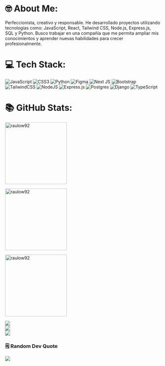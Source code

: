 # 🤓 About Me:
Perfeccionista, creativo y responsable. He desarrollado proyectos utilizando tecnologías como: JavaScript, React, Tailwind CSS, Node.js, Express.js, SQL y Python. Busco trabajar en una compañía que me permita ampliar mis conocimientos y aprender nuevas habilidades para crecer profesionalmente.

# 💻 Tech Stack:
![JavaScript](https://img.shields.io/badge/javascript-%23323330.svg?style=for-the-badge&logo=javascript&logoColor=%23F7DF1E) ![CSS3](https://img.shields.io/badge/css3-%231572B6.svg?style=for-the-badge&logo=css3&logoColor=white) ![Python](https://img.shields.io/badge/python-3670A0?style=for-the-badge&logo=python&logoColor=ffdd54) ![Figma](https://img.shields.io/badge/figma-%23F24E1E.svg?style=for-the-badge&logo=figma&logoColor=white) ![Next JS](https://img.shields.io/badge/Next-black?style=for-the-badge&logo=next.js&logoColor=white) ![Bootstrap](https://img.shields.io/badge/bootstrap-%238511FA.svg?style=for-the-badge&logo=bootstrap&logoColor=white) ![TailwindCSS](https://img.shields.io/badge/tailwindcss-%2338B2AC.svg?style=for-the-badge&logo=tailwind-css&logoColor=white) ![NodeJS](https://img.shields.io/badge/node.js-6DA55F?style=for-the-badge&logo=node.js&logoColor=white) ![Express.js](https://img.shields.io/badge/express.js-%23404d59.svg?style=for-the-badge&logo=express&logoColor=%2361DAFB) ![Postgres](https://img.shields.io/badge/postgres-%23316192.svg?style=for-the-badge&logo=postgresql&logoColor=white) ![Django](https://img.shields.io/badge/django-%23092E20.svg?style=for-the-badge&logo=django&logoColor=white) ![TypeScript](https://img.shields.io/badge/typescript-%23007ACC.svg?style=for-the-badge&logo=typescript&logoColor=white)
# 📚 GitHub Stats:

<p><img height=200 align="center" src="https://github-readme-stats.vercel.app/api/top-langs/?username=raulow92&theme=prussian&hide_border=false&include_all_commits=false&count_private=false&layout=compact" alt="raulow92" /></p>
<p><img height=200 align="center" src="https://github-readme-stats.vercel.app/api?username=raulow92&theme=prussian&hide_border=false&include_all_commits=false&count_private=false" alt="raulow92" /></p>
<p><img height=200 align="center" src="https://github-readme-streak-stats.herokuapp.com/?user=raulow92&theme=prussian&hide_border=false" alt="raulow92" /></p>

![](https://github-readme-stats.vercel.app/api?username=raulow92&theme=prussian&hide_border=false&include_all_commits=false&count_private=false)<br/>
![](https://github-readme-streak-stats.herokuapp.com/?user=raulow92&theme=prussian&hide_border=false)<br/>
![](https://github-readme-stats.vercel.app/api/top-langs/?username=raulow92&theme=prussian&hide_border=false&include_all_commits=false&count_private=false&layout=compact)

### 🗒️ Random Dev Quote
![](https://quotes-github-readme.vercel.app/api?type=vetical&theme=prussian)
